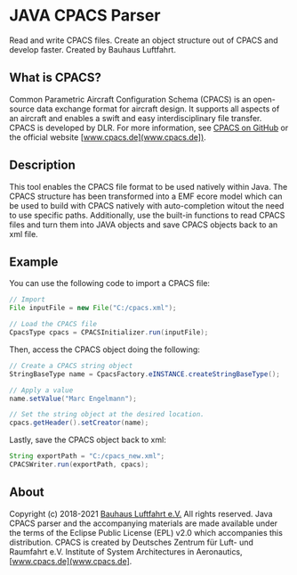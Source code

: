 # JAVA CPACS Parser
Read and write CPACS files. Create an object structure out of CPACS and develop faster. Created by Bauhaus Luftfahrt.


## What is CPACS?
Common Parametric Aircraft Configuration Schema (CPACS) is an open-source data exchange format for aircraft design. It supports all aspects of an aircraft and enables a swift and easy interdisciplinary file transfer. CPACS is developed by DLR. For more information, see [CPACS on GitHub](https://github.com/DLR-SL/CPACS) or the official website [www.cpacs.de](www.cpacs.de]). 

## Description
This tool enables the CPACS file format to be used natively within Java. The CPACS structure has been transformed into a EMF ecore model which can be used to build with CPACS natively with auto-completion witout the need to use specific paths. 
Additionally, use the built-in functions to read CPACS files and turn them into JAVA objects and save CPACS objects back to an xml file. 

## Example
You can use the following code to import a CPACS file: 

```java
// Import 
File inputFile = new File("C:/cpacs.xml");

// Load the CPACS file
CpacsType cpacs = CPACSInitializer.run(inputFile);
```

Then, access the CPACS object doing the following: 

```java
// Create a CPACS string object
StringBaseType name = CpacsFactory.eINSTANCE.createStringBaseType();

// Apply a value 
name.setValue("Marc Engelmann");

// Set the string object at the desired location.
cpacs.getHeader().setCreator(name);
```

Lastly, save the CPACS object back to xml:

```java
String exportPath = "C:/cpacs_new.xml";
CPACSWriter.run(exportPath, cpacs);
```

## About

Copyright (c) 2018-2021 [Bauhaus Luftfahrt e.V.](http://www.bauhaus-luftfahrt.net/?set_language=en) All rights reserved. Java CPACS parser and the accompanying materials are made available under the terms of the Eclipse Public License (EPL) v2.0 which accompanies this distribution. CPACS is created by Deutsches Zentrum für Luft- und Raumfahrt e.V. Institute of System Architectures in Aeronautics, [www.cpacs.de](www.cpacs.de].
